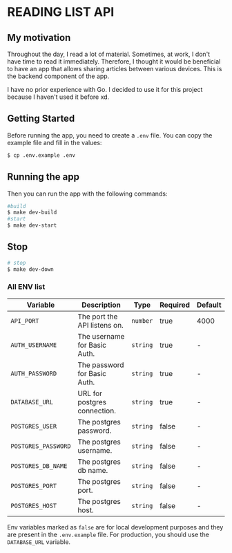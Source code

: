 # READING LIST API

## My motivation

Throughout the day, I read a lot of material. Sometimes, at work, I don't have time to read it immediately. Therefore, I thought it would be beneficial to have an app that allows sharing articles between various devices. This is the backend component of the app.

I have no prior experience with Go. I decided to use it for this project because I haven't used it before xd.

## Getting Started

Before running the app, you need to create a `.env` file. You can copy the example file and fill in the values:

```bash
$ cp .env.example .env
```

## Running the app

Then you can run the app with the following commands:

```bash
#build
$ make dev-build
#start
$ make dev-start
```

## Stop

```bash
# stop
$ make dev-down
```

### All ENV list ###

| Variable            | Description                  | Type     | Required | Default |
|---------------------|------------------------------|----------|----------|---------|
| `API_PORT`          | The port the API listens on. | `number` | true     | 4000    |
| `AUTH_USERNAME`     | The username for Basic Auth. | `string` | true     | -       |
| `AUTH_PASSWORD`     | The password for Basic Auth. | `string` | true     | -       |
| `DATABASE_URL`      | URL for postgres connection. | `string` | true     | -       |
| `POSTGRES_USER`     | The postgres password.       | `string` | false    | -       |
| `POSTGRES_PASSWORD` | The postgres username.       | `string` | false    | -       |
| `POSTGRES_DB_NAME`  | The postgres db name.        | `string` | false    | -       |
| `POSTGRES_PORT`     | The postgres port.           | `string` | false    | -       |
| `POSTGRES_HOST`     | The postgres host.           | `string` | false    | -       |

Env variables marked as `false` are for local development purposes and they are present in the `.env.example` file.
For production, you should use the `DATABASE_URL` variable.